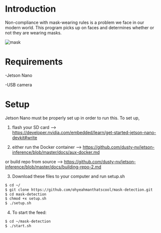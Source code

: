 # Introduction
Non-compliance with mask-wearing rules is a problem we face in our modern world. This program picks up on faces and determines whether or not they are wearing masks.

![mask](https://user-images.githubusercontent.com/98067439/154082055-d3b47571-f389-4778-a423-4e9619ef8c51.png)


# Requirements
-Jetson Nano

-USB camera

# Setup
Jetson Nano must be properly set up in order to run this. To set up,

1. flash your SD card --> https://developer.nvidia.com/embedded/learn/get-started-jetson-nano-devkit#write

2. either run the Docker container --> https://github.com/dusty-nv/jetson-inference/blob/master/docs/aux-docker.md

  or build repo from source --> https://github.com/dusty-nv/jetson-inference/blob/master/docs/building-repo-2.md

3. Download these files to your computer and run setup.sh
``` bash
$ cd ~/
$ git clone https://github.com/ohyeahmanthatscool/mask-detection.git
$ cd mask-detection
$ chmod +x setup.sh
$ ./setup.sh
```

4. To start the feed:
``` bash
$ cd ~/mask-detection
$ ./start.sh
```
